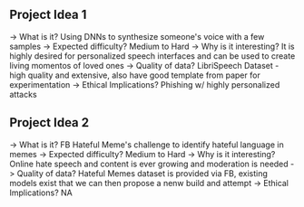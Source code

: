 ## Project Idea 1
-> What is it?
Using DNNs to synthesize someone's voice with a few samples
-> Expected difficulty?
Medium to Hard
-> Why is it interesting?
It is highly desired for personalized speech interfaces and can be used to create living momentos of loved ones
-> Quality of data?
LibriSpeech Dataset - high quality and extensive, also have good template from paper for experimentation
-> Ethical Implications?
Phishing w/ highly personalized attacks

## Project Idea 2
-> What is it?
FB Hateful Meme's challenge to identify hateful language in memes
-> Expected difficulty?
Medium to Hard
-> Why is it interesting?
Online hate speech and content is ever growing and moderation is needed
-> Quality of data?
Hateful Memes dataset is provided via FB, existing models exist that we can then propose a nenw build and attempt
-> Ethical Implications?
NA



